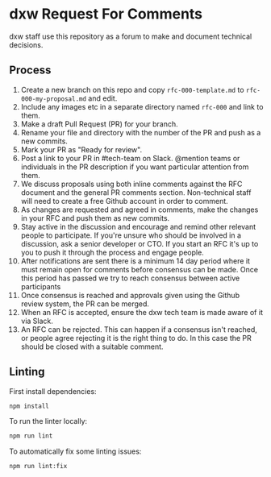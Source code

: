# dxw Request For Comments

dxw staff use this repository as a forum to make and document technical
decisions.

## Process

1. Create a new branch on this repo and copy `rfc-000-template.md` to
   `rfc-000-my-proposal.md` and edit.
1. Include any images etc in a separate directory named `rfc-000` and link to
   them.
1. Make a draft Pull Request (PR) for your branch.
1. Rename your file and directory with the number of the PR and push as a new
   commits.
1. Mark your PR as "Ready for review".
1. Post a link to your PR in #tech-team on Slack. @mention teams or individuals
   in the PR description if you want particular attention from them.
1. We discuss proposals using both inline comments against the RFC document and
   the general PR comments section. Non-technical staff will need to create a
   free Github account in order to comment.
1. As changes are requested and agreed in comments, make the changes in your RFC
   and push them as new commits.
1. Stay active in the discussion and encourage and remind other relevant people
   to participate. If you're unsure who should be involved in a discussion, ask
   a senior developer or CTO. If you start an RFC it's up to you to push it
   through the process and engage people.
1. After notifications are sent there is a minimum 14 day period where it must
   remain open for comments before consensus can be made. Once this period has
   passed we try to reach consensus between active participants
1. Once consensus is reached and approvals given using the Github review system,
   the PR can be merged.
1. When an RFC is accepted, ensure the dxw tech team is made aware of it via
   Slack.
1. An RFC can be rejected. This can happen if a consensus isn't reached, or
   people agree rejecting it is the right thing to do. In this case the PR
   should be closed with a suitable comment.

## Linting

First install dependencies:

```sh
npm install
```

To run the linter locally:

```sh
npm run lint
```

To automatically fix some linting issues:

```sh
npm run lint:fix
```
